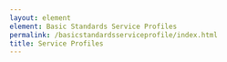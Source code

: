 ```yaml
---
layout: element
element: Basic Standards Service Profiles
permalink: /basicstandardsserviceprofile/index.html
title: Service Profiles
---
```

